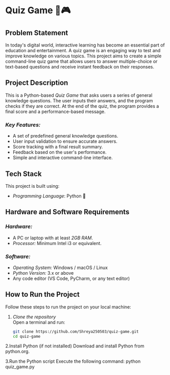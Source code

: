 # Quiz Game 🧠🎮

## Problem Statement
In today's digital world, interactive learning has become an essential part of education and entertainment. A quiz game is an engaging way to test and improve knowledge on various topics. This project aims to create a simple command-line quiz game that allows users to answer multiple-choice or text-based questions and receive instant feedback on their responses.

## Project Description
This is a Python-based *Quiz Game* that asks users a series of general knowledge questions. The user inputs their answers, and the program checks if they are correct. At the end of the quiz, the program provides a final score and a performance-based message.

### *Key Features:*
- A set of predefined general knowledge questions.
- User input validation to ensure accurate answers.
- Score tracking with a final result summary.
- Feedback based on the user's performance.
- Simple and interactive command-line interface.

## Tech Stack
This project is built using:
- *Programming Language*: Python 🐍

## Hardware and Software Requirements
### *Hardware:*
- A PC or laptop with at least *2GB RAM*.
- *Processor:* Minimum Intel i3 or equivalent.

### *Software:*
- *Operating System:* Windows / macOS / Linux
- *Python Version:* 3.x or above
- Any code editor (VS Code, PyCharm, or any text editor)

## How to Run the Project
Follow these steps to run the project on your local machine:

1. *Clone the repository*  
   Open a terminal and run:
   ```sh
   git clone https://github.com/Shreya250503/quiz-game.git
   cd quiz-game
2.Install Python (if not installed)
Download and install Python from python.org.

3.Run the Python script
Execute the following command:
python quiz_game.py

